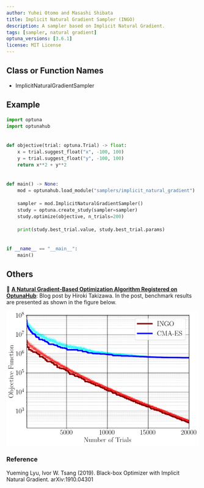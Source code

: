 ```yaml
---
author: Yuhei Otomo and Masashi Shibata
title: Implicit Natural Gradient Sampler (INGO)
description: A sampler based on Implicit Natural Gradient.
tags: [sampler, natural gradient]
optuna_versions: [3.6.1]
license: MIT License
---
```


## Class or Function Names

- ImplicitNaturalGradientSampler

## Example

```python
import optuna
import optunahub


def objective(trial: optuna.Trial) -> float:
    x = trial.suggest_float("x", -100, 100)
    y = trial.suggest_float("y", -100, 100)
    return x**2 + y**2


def main() -> None:
    mod = optunahub.load_module("samplers/implicit_natural_gradient")

    sampler = mod.ImplicitNaturalGradientSampler()
    study = optuna.create_study(sampler=sampler)
    study.optimize(objective, n_trials=200)

    print(study.best_trial.value, study.best_trial.params)


if __name__ == "__main__":
    main()
```

## Others

📝 [**A Natural Gradient-Based Optimization Algorithm Registered on OptunaHub**](https://medium.com/optuna/a-natural-gradient-based-optimization-algorithm-registered-on-optunahub-0dbe17cb0f7d): Blog post by Hiroki Takizawa. In the post, benchmark results are presented as shown in the figure below.

![The performance comparison results of this sampler and CMA-ES](images/ingo-performance.png)

### Reference

Yueming Lyu, Ivor W. Tsang (2019). Black-box Optimizer with Implicit Natural Gradient. arXiv:1910.04301
